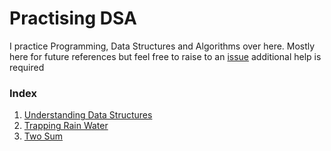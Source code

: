 # Practising DSA
I practice Programming, Data Structures and Algorithms over here. Mostly here for future references but feel free to raise to an [issue](https://github.com/bearlike/Practising-DSA/issues/new/choose) additional help is required

### Index
1. [Understanding Data Structures](How_Data_Structures_Work.ipynb)
2. [Trapping Rain Water](trapping-rain-water.md)
3. [Two Sum](Two_Sum.md)
